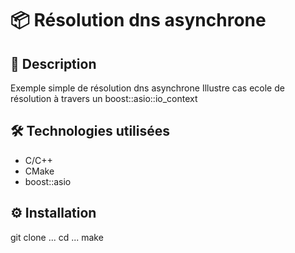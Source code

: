 # 📦 Résolution dns asynchrone

## 🚀 Description
Exemple simple de résolution dns asynchrone
Illustre cas ecole de résolution à travers un boost::asio::io_context


## 🛠️ Technologies utilisées
- C/C++
- CMake
- boost::asio


## ⚙️ Installation
git clone ...
cd ...
make
